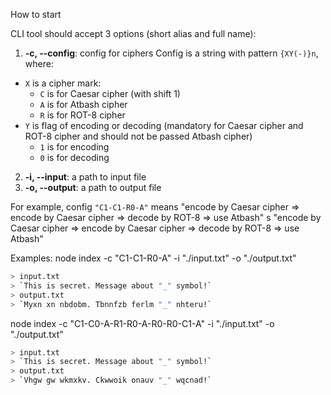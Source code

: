 How to start

CLI tool should accept 3 options (short alias and full name):

1.  **-c, --config**: config for ciphers
Config is a string with pattern `{XY(-)}n`, where:
  * `X` is a cipher mark:
    * `C` is for Caesar cipher (with shift 1)
    * `A` is for Atbash cipher
    * `R` is for ROT-8 cipher
  * `Y` is flag of encoding or decoding (mandatory for Caesar cipher and ROT-8 cipher and should not be passed Atbash cipher)
    * `1` is for encoding
    * `0` is for decoding
2.  **-i, --input**: a path to input file
3.  **-o, --output**: a path to output file

For example, config `"C1-C1-R0-A"` means "encode by Caesar cipher => encode by Caesar cipher => decode by ROT-8 => use Atbash"
s "encode by Caesar cipher => encode by Caesar cipher => decode by ROT-8 => use Atbash"

Examples:
node index -c "C1-C1-R0-A" -i "./input.txt" -o "./output.txt"
```bash
> input.txt
> `This is secret. Message about "_" symbol!`
> output.txt
> `Myxn xn nbdobm. Tbnnfzb ferlm "_" nhteru!`
```

node index -c "C1-C0-A-R1-R0-A-R0-R0-C1-A" -i "./input.txt" -o "./output.txt"
```bash
> input.txt
> `This is secret. Message about "_" symbol!`
> output.txt
> `Vhgw gw wkmxkv. Ckwwoik onauv "_" wqcnad!`
```